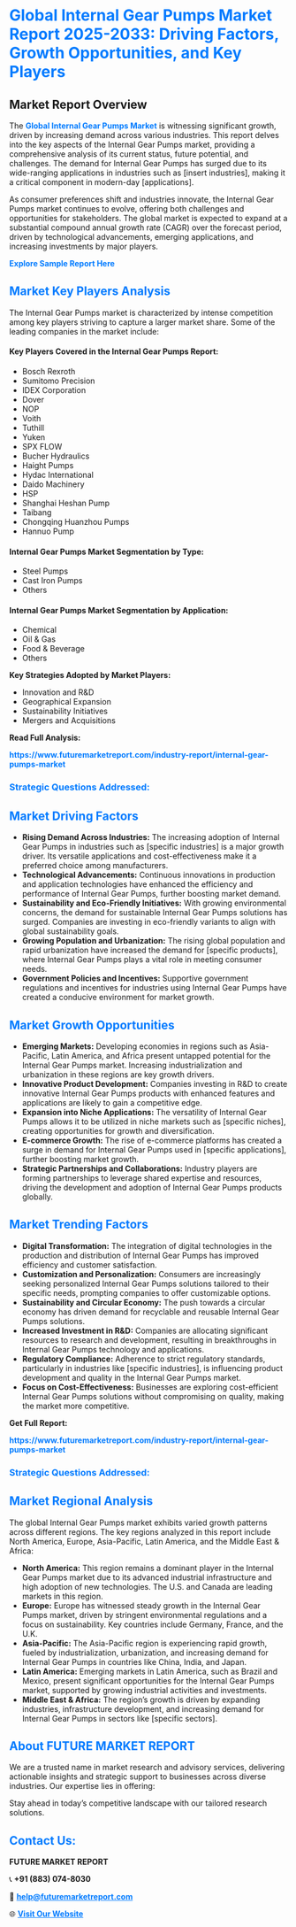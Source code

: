 <h1 style="color: #007BFF;">Global Internal Gear Pumps Market Report 2025-2033: Driving Factors, Growth Opportunities, and Key Players</h1>

<section id="overview">
<h2>Market Report Overview</h2>
<p>The <a href="https://www.futuremarketreport.com/industry-report/internal-gear-pumps-market" style="color: #007BFF; text-decoration: none;"><strong>Global Internal Gear Pumps Market</strong></a> is witnessing significant growth, driven by increasing demand across various industries. This report delves into the key aspects of the Internal Gear Pumps market, providing a comprehensive analysis of its current status, future potential, and challenges. The demand for Internal Gear Pumps has surged due to its wide-ranging applications in industries such as [insert industries], making it a critical component in modern-day [applications].</p>
<p>As consumer preferences shift and industries innovate, the Internal Gear Pumps market continues to evolve, offering both challenges and opportunities for stakeholders. The global market is expected to expand at a substantial compound annual growth rate (CAGR) over the forecast period, driven by technological advancements, emerging applications, and increasing investments by major players.</p>
</section>

<section id="overview">
<p><a href="https://www.futuremarketreport.com/request-sample/reportId=26760" style="color: #007BFF; text-decoration: none;"><strong>Explore Sample Report Here</strong></a></p>
</section>

<section id="key-players">
<h2 style="color: #007BFF;">Market Key Players Analysis</h2>
<p>The Internal Gear Pumps market is characterized by intense competition among key players striving to capture a larger market share. Some of the leading companies in the market include:</p>
<h4>Key Players Covered in the Internal Gear Pumps Report:</h4>
<ul><li>Bosch Rexroth</li><li>Sumitomo Precision</li><li>IDEX Corporation</li><li>Dover</li><li>NOP</li><li>Voith</li><li>Tuthill</li><li>Yuken</li><li>SPX FLOW</li><li>Bucher Hydraulics</li><li>Haight Pumps</li><li>Hydac International</li><li>Daido Machinery</li><li>HSP</li><li>Shanghai Heshan Pump</li><li>Taibang</li><li>Chongqing Huanzhou Pumps</li><li>Hannuo Pump</li></ul>
<h4>Internal Gear Pumps Market Segmentation by Type:</h4>
<ul><li>Steel Pumps</li><li>Cast Iron Pumps</li><li>Others</li></ul>

<h4>Internal Gear Pumps Market Segmentation by Application:</h4>
<ul><li>Chemical</li><li>Oil &amp; Gas</li><li>Food &amp; Beverage</li><li>Others</li></ul>
<p><strong>Key Strategies Adopted by Market Players:</strong></p>
<ul>
<li>Innovation and R&D</li>
<li>Geographical Expansion</li>
<li>Sustainability Initiatives</li>
<li>Mergers and Acquisitions</li>
</ul>
</section>

<section>
<p><strong>Read Full Analysis: </strong></p><a href="https://www.futuremarketreport.com/industry-report/internal-gear-pumps-market" style="color: #007BFF; text-decoration: none;"><strong>https://www.futuremarketreport.com/industry-report/internal-gear-pumps-market</strong></a>
<h3 style="color: #007BFF;">Strategic Questions Addressed:</h3>
</section>

<section id="driving-factors">
<h2 style="color: #007BFF;">Market Driving Factors</h2>
<ul>
<li><strong>Rising Demand Across Industries:</strong> The increasing adoption of Internal Gear Pumps in industries such as [specific industries] is a major growth driver. Its versatile applications and cost-effectiveness make it a preferred choice among manufacturers.</li>
<li><strong>Technological Advancements:</strong> Continuous innovations in production and application technologies have enhanced the efficiency and performance of Internal Gear Pumps, further boosting market demand.</li>
<li><strong>Sustainability and Eco-Friendly Initiatives:</strong> With growing environmental concerns, the demand for sustainable Internal Gear Pumps solutions has surged. Companies are investing in eco-friendly variants to align with global sustainability goals.</li>
<li><strong>Growing Population and Urbanization:</strong> The rising global population and rapid urbanization have increased the demand for [specific products], where Internal Gear Pumps plays a vital role in meeting consumer needs.</li>
<li><strong>Government Policies and Incentives:</strong> Supportive government regulations and incentives for industries using Internal Gear Pumps have created a conducive environment for market growth.</li>
</ul>
</section>

<section id="growth-opportunities">
<h2 style="color: #007BFF;">Market Growth Opportunities</h2>
<ul>
<li><strong>Emerging Markets:</strong> Developing economies in regions such as Asia-Pacific, Latin America, and Africa present untapped potential for the Internal Gear Pumps market. Increasing industrialization and urbanization in these regions are key growth drivers.</li>
<li><strong>Innovative Product Development:</strong> Companies investing in R&D to create innovative Internal Gear Pumps products with enhanced features and applications are likely to gain a competitive edge.</li>
<li><strong>Expansion into Niche Applications:</strong> The versatility of Internal Gear Pumps allows it to be utilized in niche markets such as [specific niches], creating opportunities for growth and diversification.</li>
<li><strong>E-commerce Growth:</strong> The rise of e-commerce platforms has created a surge in demand for Internal Gear Pumps used in [specific applications], further boosting market growth.</li>
<li><strong>Strategic Partnerships and Collaborations:</strong> Industry players are forming partnerships to leverage shared expertise and resources, driving the development and adoption of Internal Gear Pumps products globally.</li>
</ul>
</section>

<section id="trending-factors">
<h2 style="color: #007BFF;">Market Trending Factors</h2>
<ul>
<li><strong>Digital Transformation:</strong> The integration of digital technologies in the production and distribution of Internal Gear Pumps has improved efficiency and customer satisfaction.</li>
<li><strong>Customization and Personalization:</strong> Consumers are increasingly seeking personalized Internal Gear Pumps solutions tailored to their specific needs, prompting companies to offer customizable options.</li>
<li><strong>Sustainability and Circular Economy:</strong> The push towards a circular economy has driven demand for recyclable and reusable Internal Gear Pumps solutions.</li>
<li><strong>Increased Investment in R&D:</strong> Companies are allocating significant resources to research and development, resulting in breakthroughs in Internal Gear Pumps technology and applications.</li>
<li><strong>Regulatory Compliance:</strong> Adherence to strict regulatory standards, particularly in industries like [specific industries], is influencing product development and quality in the Internal Gear Pumps market.</li>
<li><strong>Focus on Cost-Effectiveness:</strong> Businesses are exploring cost-efficient Internal Gear Pumps solutions without compromising on quality, making the market more competitive.</li>
</ul>
</section>

<section>
<p><strong>Get Full Report: </strong></p><a href="https://www.futuremarketreport.com/industry-report/internal-gear-pumps-market" style="color: #007BFF; text-decoration: none;"><strong>https://www.futuremarketreport.com/industry-report/internal-gear-pumps-market</strong></a>
<h3 style="color: #007BFF;">Strategic Questions Addressed:</h3>
</section>


<section id="regional-analysis">
<h2 style="color: #007BFF;">Market Regional Analysis</h2>
<p>The global Internal Gear Pumps market exhibits varied growth patterns across different regions. The key regions analyzed in this report include North America, Europe, Asia-Pacific, Latin America, and the Middle East & Africa:</p>
<ul>
<li><strong>North America:</strong> This region remains a dominant player in the Internal Gear Pumps market due to its advanced industrial infrastructure and high adoption of new technologies. The U.S. and Canada are leading markets in this region.</li>
<li><strong>Europe:</strong> Europe has witnessed steady growth in the Internal Gear Pumps market, driven by stringent environmental regulations and a focus on sustainability. Key countries include Germany, France, and the U.K.</li>
<li><strong>Asia-Pacific:</strong> The Asia-Pacific region is experiencing rapid growth, fueled by industrialization, urbanization, and increasing demand for Internal Gear Pumps in countries like China, India, and Japan.</li>
<li><strong>Latin America:</strong> Emerging markets in Latin America, such as Brazil and Mexico, present significant opportunities for the Internal Gear Pumps market, supported by growing industrial activities and investments.</li>
<li><strong>Middle East & Africa:</strong> The region’s growth is driven by expanding industries, infrastructure development, and increasing demand for Internal Gear Pumps in sectors like [specific sectors].</li>
</ul>
</section>

<footer>
<h2 style="color: #007BFF;">About FUTURE MARKET REPORT</h2>
<p>We are a trusted name in market research and advisory services, delivering actionable insights and strategic support to businesses across diverse industries. Our expertise lies in offering:</p>

<p>Stay ahead in today’s competitive landscape with our tailored research solutions.</p>

<h2 style="color: #007BFF;">Contact Us:</h2>
<p><strong>FUTURE MARKET REPORT</strong></p>
<p>📞 <strong>+91 (883) 074-8030</strong></p>
<p>📧 <strong><a href="mailto:help@futuremarketreport.com" style="color: #007BFF;">help@futuremarketreport.com</a></strong></p>
<p>🌐 <strong><a href="https://www.futuremarketreport.com/" style="color: #007BFF;">Visit Our Website</a></strong></p>
</footer>